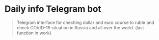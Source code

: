 # Daily info Telegram bot
> Telegram interface for cheching dollar and euro course to ruble and check COVID-19 situation in Russia and all over the world. (last function in work)